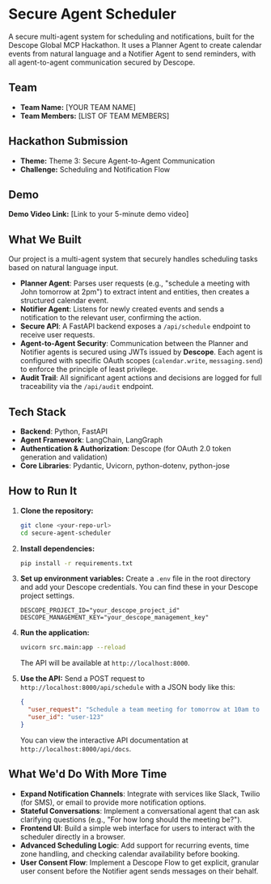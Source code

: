 # Secure Agent Scheduler

A secure multi-agent system for scheduling and notifications, built for the Descope Global MCP Hackathon. It uses a Planner Agent to create calendar events from natural language and a Notifier Agent to send reminders, with all agent-to-agent communication secured by Descope.

## Team
- **Team Name:** [YOUR TEAM NAME]
- **Team Members:** [LIST OF TEAM MEMBERS]

## Hackathon Submission
- **Theme:** Theme 3: Secure Agent-to-Agent Communication
- **Challenge:** Scheduling and Notification Flow

## Demo
**Demo Video Link:** [Link to your 5-minute demo video]

## What We Built
Our project is a multi-agent system that securely handles scheduling tasks based on natural language input.

- **Planner Agent**: Parses user requests (e.g., "schedule a meeting with John tomorrow at 2pm") to extract intent and entities, then creates a structured calendar event.
- **Notifier Agent**: Listens for newly created events and sends a notification to the relevant user, confirming the action.
- **Secure API**: A FastAPI backend exposes a `/api/schedule` endpoint to receive user requests.
- **Agent-to-Agent Security**: Communication between the Planner and Notifier agents is secured using JWTs issued by **Descope**. Each agent is configured with specific OAuth scopes (`calendar.write`, `messaging.send`) to enforce the principle of least privilege.
- **Audit Trail**: All significant agent actions and decisions are logged for full traceability via the `/api/audit` endpoint.

## Tech Stack
- **Backend**: Python, FastAPI
- **Agent Framework**: LangChain, LangGraph
- **Authentication & Authorization**: Descope (for OAuth 2.0 token generation and validation)
- **Core Libraries**: Pydantic, Uvicorn, python-dotenv, python-jose

## How to Run It

1.  **Clone the repository:**
    ```bash
    git clone <your-repo-url>
    cd secure-agent-scheduler
    ```

2.  **Install dependencies:**
    ```bash
    pip install -r requirements.txt
    ```

3.  **Set up environment variables:**
    Create a `.env` file in the root directory and add your Descope credentials. You can find these in your Descope project settings.
    ```env
    DESCOPE_PROJECT_ID="your_descope_project_id"
    DESCOPE_MANAGEMENT_KEY="your_descope_management_key"
    ```

4.  **Run the application:**
    ```bash
    uvicorn src.main:app --reload
    ```
    The API will be available at `http://localhost:8000`.

5.  **Use the API:**
    Send a POST request to `http://localhost:8000/api/schedule` with a JSON body like this:
    ```json
    {
      "user_request": "Schedule a team meeting for tomorrow at 10am to review the Q3 report.",
      "user_id": "user-123"
    }
    ```
    You can view the interactive API documentation at `http://localhost:8000/api/docs`.

## What We'd Do With More Time
- **Expand Notification Channels**: Integrate with services like Slack, Twilio (for SMS), or email to provide more notification options.
- **Stateful Conversations**: Implement a conversational agent that can ask clarifying questions (e.g., "For how long should the meeting be?").
- **Frontend UI**: Build a simple web interface for users to interact with the scheduler directly in a browser.
- **Advanced Scheduling Logic**: Add support for recurring events, time zone handling, and checking calendar availability before booking.
- **User Consent Flow**: Implement a Descope Flow to get explicit, granular user consent before the Notifier agent sends messages on their behalf.